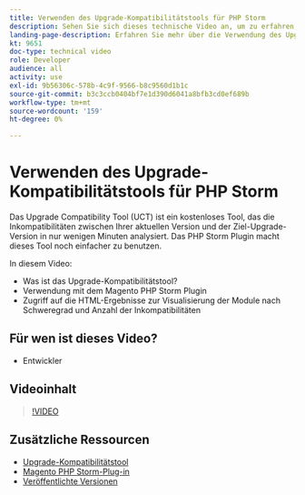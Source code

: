 ```yaml
---
title: Verwenden des Upgrade-Kompatibilitätstools für PHP Storm
description: Sehen Sie sich dieses technische Video an, um zu erfahren, wie Sie das Upgrade-Kompatibilitätstool mit dem PHP Storm-Plug-in verwenden.
landing-page-description: Erfahren Sie mehr über die Verwendung des Upgrade-Kompatibilitätstools mit dem PHP Storm-Plug-in, das die Identifizierung und Behebung von Inkompatibilitäten erleichtert.
kt: 9651
doc-type: technical video
role: Developer
audience: all
activity: use
exl-id: 9b56306c-578b-4c9f-9566-b8c9560d1b1c
source-git-commit: b3c3ccb0404bf7e1d390d6041a8bfb3cd0ef689b
workflow-type: tm+mt
source-wordcount: '159'
ht-degree: 0%

---
```


# Verwenden des Upgrade-Kompatibilitätstools für PHP Storm

Das Upgrade Compatibility Tool (UCT) ist ein kostenloses Tool, das die Inkompatibilitäten zwischen Ihrer aktuellen Version und der Ziel-Upgrade-Version in nur wenigen Minuten analysiert. Das PHP Storm Plugin macht dieses Tool noch einfacher zu benutzen.

In diesem Video:

- Was ist das Upgrade-Kompatibilitätstool?
- Verwendung mit dem Magento PHP Storm Plugin
- Zugriff auf die HTML-Ergebnisse zur Visualisierung der Module nach Schweregrad und Anzahl der Inkompatibilitäten

## Für wen ist dieses Video?

- Entwickler

## Videoinhalt

>[!VIDEO](https://video.tv.adobe.com/v/340150?quality=12&learn=on)

## Zusätzliche Ressourcen

- [Upgrade-Kompatibilitätstool](https://experienceleague.adobe.com/docs/commerce-operations/upgrade-guide/upgrade-compatibility-tool/overview.html)
- [Magento PHP Storm-Plug-in](https://plugins.jetbrains.com/plugin/8024-magento-phpstorm)
- [Veröffentlichte Versionen](https://devdocs.magento.com/release/released-versions.html)
